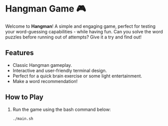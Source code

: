 # Hangman Game 🎮

Welcome to **Hangman**! A simple and engaging game, perfect for testing your word-guessing capabilities -  while having fun. Can you solve the word puzzles before running out of attempts? Give it a try and find out!

## Features

- Classic Hangman gameplay.
- Interactive and user-friendly terminal design.
- Perfect for a quick brain exercise or some light entertainment.
- Make a word recommendation!

## How to Play

1. Run the game using the bash command below:
   ```bash
   ./main.sh
